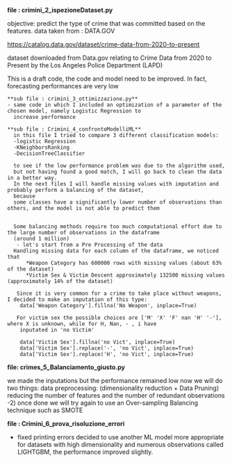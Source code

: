 **file : crimini_2_ispezioneDataset.py**

objective: predict the type of crime that was committed based on the features. data taken from : DATA.GOV

https://catalog.data.gov/dataset/crime-data-from-2020-to-present

dataset downloaded from Data.gov relating to Crime Data from 2020 to Present by the Los Angeles Police Department (LAPD)

This is a draft code, the code and model need to be improved. In fact, forecasting performances are very low

    **sub file : crimini_3_ottimizzazione.py**
    - same code in which I included an optimization of a parameter of the chosen model, namely Logistic Regression to 
      increase performance

    **sub file : Crimini_4_confrontoModelliML**
      in this file I tried to compare 3 different classification models:
      -logistic Regression 
      -KNeighborsRanking
      -DecisionTreeClassifier

      to see if the low performance problem was due to the algorithm used,
      but not having found a good match, I will go back to clean the data in a better way.
      In the next files I will handle missing values ​​with imputation and probably perform a balancing of the dataset, 
      because 
      some classes have a significantly lower number of observations than others, and the model is not able to predict them


      Some balancing methods require too much computational effort due to the large number of observations in the dataframe 
      (around 1 million)
       - let's start from a Pre Processing of the data
      Handling missing data for each column of the dataframe, we noticed that
          *Weapon Category has 600000 rows with missing values ​​(about 63% of the dataset)
          *Victim Sex & Victim Descent approximately 132500 missing values ​​(approximately 14% of the dataset)

       Since it is very common for a crime to take place without weapons, I decided to make an imputation of this type:
        data['Weapon Category'].fillna('No Weapon', inplace=True)

       For victim sex the possible choices are ['M' 'X' 'F' nan 'H' '-'], where X is unknown, while for H, Nan, - , i have 
        inputated in 'no Victim'

        data['Victim Sex'].fillna('no Vict', inplace=True)
        data['Victim Sex'].replace('-', 'no Vict', inplace=True)
        data['Victim Sex'].replace('H', 'no Vict', inplace=True)

       
**file: crimes_5_Balanciamento_giusto.py**

we made the inputations but the performance remained low
now we will do two things:
data preprocessing: (dimensionality reduction + Data Pruning)  reducing the number of features and the number of redundant observations -2) once done we will try again to use an Over-sampling Balancing technique such as SMOTE

**file : Crimini_6_prova_risoluzione_errori**

- fixed printing errors
decided to use another ML model more appropriate for datasets with high dimensionality and numerous observations called LIGHTGBM, the performance improved slightly.
